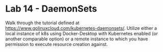 # Lab 14 - DaemonSets

Walk through the tutorial defined at https://www.golinuxcloud.com/kubernetes-daemonsets/. Utilize either a local instance of k8s using Docker-Desktop with Kubernetes enabled (or another comparable option) or a remote instance to which you have permission to execute resource creation against.
